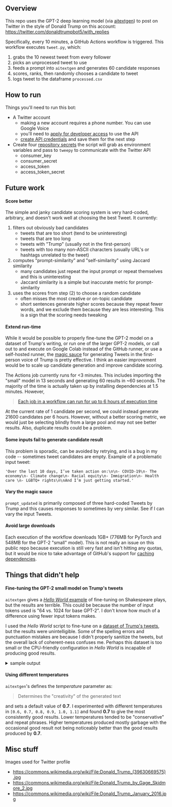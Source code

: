 ## Overview
This repo uses the GPT-2 deep learning model (via [aitextgen](https://docs.aitextgen.io/)) to post on Twitter in the style of Donald Trump on this account: https://twitter.com/donaldtrumpbot5/with_replies

Specifically, every 10 minutes, a GitHub Actions workflow is triggered. This workflow executes `tweet.py`, which:
1. grabs the 10 newest tweet from every follower
2. picks an unprocessed tweet to use
3. feeds a prompt into `aitextgen` and generates 60 candidate responses
4. scores, ranks, then randomly chooses a candidate to tweet
5. logs tweet to the dataframe `processed.csv`

## How to run
Things you'll need to run this bot:
- A Twitter account
  - making a new account requires a phone number. You can use Google Voice
  - you'll need to [apply for developer access](https://developer.twitter.com/en/apply-for-access) to use the API
  - [create API credentials](https://developer.twitter.com/en/portal/dashboard) and save them for the next step
- Create four [repository secrets](https://docs.github.com/en/actions/reference/encrypted-secrets#creating-encrypted-secrets-for-a-repository) the script will grab as environment variables and pass to `tweepy` to communicate with the Twitter API
  - consumer_key
  - consumer_secret
  - access_token
  - access_token_secret

## Future work

#### Score better
The simple and janky candidate scoring system is very hard-coded, arbitrary, and doesn't work well at choosing the best Tweet. It currently:
1. filters out obviously bad candidates
	- tweets that are too short (tend to be uninteresting)
	- tweets that are too long
	- tweets with "Trump" (usually not in the first-person)
	- tweets with too many non-ASCII characters (usually URL's or hashtags unrelated to the tweet)
2. computes "prompt-similarity" and "self-similarity" using Jaccard similarity
	- many candidates just repeat the input prompt or repeat themselves and this is uninteresting
	- Jaccard similarity is a simple but inaccurate metric for prompt-similarity
3. uses the scores from step (2) to choose a random candidate
	- often misses the most creative or on-topic candidate
	- short sentences generate higher scores because they repeat fewer words, and we exclude them because they are less interesting. This is a sign that the scoring needs tweaking

#### Extend run-time
While it would be possible to properly fine-tune the GPT-2 model on a dataset of Trump's writing, or run one of the larger GPT-2 models, or call out to and execute on Google Colab instead of the GitHub runner, or use a self-hosted runner, the [magic sauce](https://github.com/charlesjlee/trump_gpt2_bot/blob/main/tweet.py#L62-L66) for generating Tweets in the first-person voice of Trump is pretty effective. I think an easier improvement would be to scale up candidate generation and improve candidate scoring.

The Actions job currently runs for <3 minutes. This includes importing the "small" model in 13 seconds and generating 60 results in ~60 seconds. The majority of the time is actually taken up by installing dependencies at 1.5 minutes. However,
>[Each job in a workflow can run for up to 6 hours of execution time](https://docs.github.com/en/actions/reference/usage-limits-billing-and-administration#usage-limits)

At the current rate of 1 candidate per second, we could instead generate 21600 candidates per 6 hours. However, without a better scoring metric, we would just be selecting blindly from a large pool and may not see better results. Also, duplicate results could be a problem.

#### Some inputs fail to generate candidate result
This problem is sporadic, can be avoided by retrying, and is a bug in my code -- sometimes tweet candidates are empty. Example of a problematic input tweet:
```
'Over the last 10 days, I’ve taken action on:\n\n- COVID-19\n- The economy\n- Climate change\n- Racial equity\n- Immigration\n- Health care \n- LGBTQ+ rights\n\nAnd I’m just getting started.'
```

#### Vary the magic sauce
`prompt_updated` is primarily composed of three hard-coded Tweets by Trump and this causes responses to sometimes by very similar. See if I can vary the input Tweets.

#### Avoid large downloads
Each execution of the workflow downloads 1GB+ (776MB for PyTorch and 548MB for the GPT-2 "small" model). This is not really an issue on this public repo because execution is still very fast and isn't hitting any quotas, but it would be nice to take advantage of GitHub's support for [caching dependencies](https://docs.github.com/en/actions/guides/caching-dependencies-to-speed-up-workflows).

## Things that didn't help
#### Fine-tuning the GPT-2 small model on Trump's tweets
`aitextgen` gives a [_Hello World_ example](https://docs.aitextgen.io/tutorials/hello-world/) of fine-tuning on Shakespeare plays, but the results are terrible. This could be because the number of input tokens used is "64 vs. 1024 for base GPT-2". I don't know how much of a difference using fewer input tokens makes.

I used the _Hello World_ script to fine-tune on a [dataset of Trump's tweets](https://www.thetrumparchive.com/faq), but the results were unintelligible. Some of the spelling errors and punctuation mistakes are because I didn't properly sanitize the tweets, but the overall lack of coherent-ness confuses me. Perhaps this dataset is too small or the CPU-friendly configuration in _Hello World_ is incapable of producing good results.

<details>
<summary>sample output</summary>
<p>

```
Trump
In the winning you are losing from aport of the American Cuts
yourage and I am taking able to presidency the “They are the biggest World Summits Lowing the Senate
==========
Trump
Eman I will never have been forced the destrug nice
Watch me on this Country has destroying the fact that has done more exciting the party of the worst and in order to fight meeting of Con
==========
Trump
Thanks
You have the most I don t cheapable
I can be honeting information to be assidereds for the way to following the signed of the facts
There is a miss Unful in the greatest
==========
Trump signature
The Was a lands of New York Cont of Scott and I divately come back to the stands and the bigest friends of New Hampshire
Watch Macno ret
==========
Trump is the best tweeting
“@Pennsaso is a numbership
Great job at 4 00 P M on
Thanks General Greenborg
Congratulations Bethan
“There is the Georges Mem
==========
Trump
Thank you tomorrow in Minesean
My interview on to at 1 00 P M Enjoy
I will be in the missed at 7 30 PM views on LOVE
ISINTH DOU NEVER
==========
Trump
Thanks
This is apoloic for all of yourselfull failed renoot
I love it
There is the best high taxes to our country
Will be on my great honor to the IranianaVER
If
==========
Trump to the United People Great Erasternie Former
EVERE FAKE NEWS
EWSY chead of Trump Angelogy Scotland Getting for the Feduclear of s cele
==========
Trump Georgian Break Low Together
They has foreigned politicians are once
It s a great honor to run for president who has been in the history of Georgia who is standing the greatest and stain
```
</p>
</details>

#### Using different temperatures
`aitextgen`'s defines the _temperature_ parameter as:
>Determines the "creativity" of the generated text

and sets a default value of **0.7**. I experimented with different temperatures in `[0.6, 0.7, 0.8, 0.9, 1.0, 1.1]` and found **0.7** to give the most consistently good results. Lower temperatures tended to be "conservative" and repeat phrases. Higher temperatures produced mostly garbage with the occasional good result not being noticeably better than the good results produced by **0.7**.

## Misc stuff
Images used for Twitter profile
- https://commons.wikimedia.org/wiki/File:Donald_Trump_(39630669575).jpg
- https://commons.wikimedia.org/wiki/File:Donald_Trump_by_Gage_Skidmore_2.jpg
- https://commons.wikimedia.org/wiki/File:Donald_Trump_January_2016.jpg
